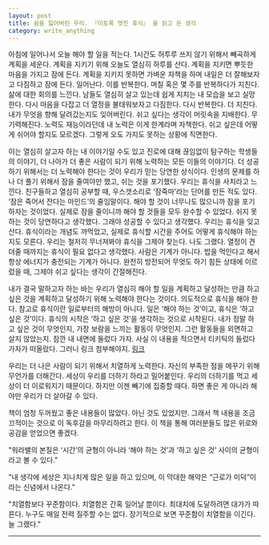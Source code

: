 ```yaml
---
layout: post
title: 쉼을 잃어버린 우리. 『이토록 멋진 휴식』 을 읽고 든 생각
category: write_anything
---
```


아침에 일어나서 오늘 해야 할 일을 적는다. 1시간도 허투루 쓰지 않기 위해서 빼곡하게 계획을 세운다. 계획을 지키기 위해 오늘도 열심히 하루를 산다. 계획을 지키면 뿌듯한 마음을 가지고 잠에 든다. 계획을 지키지 못하면 가벼운 자책을 하며 내일은 더 잘해보자고 다짐하고 잠에 든다. 일어난다. 이를 반복한다. 며칠 혹은 몇 주를 반복하다가 지친다. 삶에 대한 회의를 느낀다. 남들도 열심히 살고 있는데 쉽게 지치는 내 모습을 보고 실망한다. 다시 마음을 다잡고 더 열정을 불태워보자고 다짐한다. 다시 반복한다. 더 지친다. 내가 무엇을 향해 달려갔는지도 잊어버린다. 쉬고 싶다는 생각이 머릿속을 지배한다. 무기력해진다. 노력도 재능이라던데 내 노력은 이게 한계라며 자책한다. 쉬고 싶은데 어떻게 쉬어야 할지도 모르겠다. 그렇게 오도 가지도 못하는 상황에 직면한다.

이는 열심히 살고자 하는 내 이야기일 수도 있고 진로에 대해 끊임없이 탐구하는 학생들의 이야기, 더 나아가 더 좋은 사람이 되기 위해 노력하는 모든 이들의 이야기다. 더 성공하기 위해서는 더 노력해야 한다는 것이 우리가 믿는 당연한 상식이다. 인생의 문제를 하나 더 풀기 위해서 잠을 줄여야만 했고, 쉬는 것을 포기했다. 우리는 휴식을 사치라고 느낀다. 친구들하고 열심히 공부할 때, 우스갯소리로 ‘잠죽마’라는 단어를 만든 적도 있다. ‘잠은 죽어서 잔다는 마인드’의 줄임말이다. 해야 할 것이 너무나도 많으니까 잠을 포기하자는 것이었다. 실제로 잠을 줄이니까 해야 할 것들을 모두 완수할 수 있었다. 쉬지 못하는 것이 당연하다고 생각했다. 그래야 성공할 수 있다고 생각했다. 우리는 휴식을 잊고 산다. 휴식이라는 개념도 까먹었고, 실제로 휴식할 시간을 주어도 어떻게 휴식해야 하는지도 모른다. 우리는 철저히 무너져봐야 휴식을 그제야 찾는다. 나도 그랬다. 열정이 견뎌줄 때까지는 휴식이 필요 없다고 생각했다. 사람은 기계가 아니다. 밥을 먹인다고 해서 항상 에너지가 충전되는 기계가 아니다. 완전히 방전되어 무엇도 하기 힘든 상태에 이르렀을 때, 그제야 쉬고 싶다는 생각이 간절해진다.

내가 결국 말하고자 하는 바는 우리가 열심히 해야 할 일을 계획하고 달성하는 만큼 하고 싶은 것을 계획하고 달성하기 위해 노력해야 한다는 것이다. 의도적으로 휴식을 해야 한다. 참고로 휴식이란 일로부터의 해방이 아니다. 일은 ‘해야 하는 것’이고, 휴식은 ‘하고 싶은 것’이다. 휴식의 시작은 ‘하고 싶은 것’을 생각하는 것으로 시작된다. 내가 정말 하고 싶은 것이 무엇인지, 가장 보람을 느끼는 활동이 무엇인지. 그런 활동들을 외면하고 살지 않았는지. 잠깐 내 내면에 들렀다 가자. 사실 이 내용을 적으면서 티키틱의 들렀다 가자가 떠올랐다. 그러니 링크 첨부해야지. [링크](https://youtu.be/IVobCpMYqfM)

우리는 더 나은 사람이 되기 위해서 치열하게 노력한다. 자신의 부족한 점을 메꾸기 위해 무언가를 더해간다. 세상이 우리를 더하기 하라고 밀어붙인다. 우리의 더하기를 먹고 세상이 더 이로워지기 때문이다. 하지만 이젠 빼기에 집중할 때다. 하면 좋은 게 아니라 해야만 우리가 더 살아갈 수 있다.

책이 엄청 두꺼웠고 좋은 내용들이 많았다. 아닌 것도 있었지만. 그래서 책 내용을 조금 끄적이는 것으로 이 독후감을 마무리하려고 한다. 이 책을 통해 여러분들도 많은 위로와 공감을 얻었으면 좋겠다.

"워라밸의 본질은 ‘시간’의 균형이 아니라 ‘해야 하는 것’과 ‘하고 싶은 것’ 사이의 균형이라고 볼 수 있다."

"내 생각에 세상은 지나치게 많은 일을 하고 있으며, 이 막대한 해악은 “근로가 미덕”이라는 신념에서 나온다."

"치열함보다 꾸준함이다. 치열함은 간혹 일어날 뿐이다. 최대치에 도달하려면 대가가 따른다. 누구도 매일 전력 질주할 수는 없다. 장기적으로 보면 꾸준함이 치열함을 이긴다. 늘 그랬다."

- - -